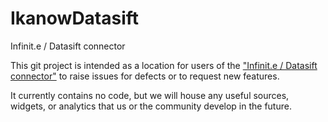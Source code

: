 IkanowDatasift
==============

Infinit.e / Datasift connector

This git project is intended as a location for users of the ["Infinit.e / Datasift connector"](https://ikanow.jira.com/wiki/display/INFAPI/AWS+Marketplace+-+Datasift+Sandbox+Documentation) to raise issues for defects or to request new features.

It currently contains no code, but we will house any useful sources, widgets, or analytics that us or the community develop in the future.
